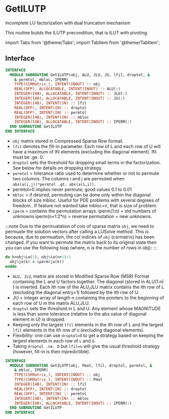 # GetILUTP

Incomplete LU factorization with dual truncation mechanism

This routine builds the ILUTP precondition, that is ILUT with pivoting.

import Tabs from '@theme/Tabs';
import TabItem from '@theme/TabItem';

## Interface

<Tabs>
<TabItem value="interface" label="📝 Interface 1" default>

```fortran
INTERFACE
  MODULE SUBROUTINE GetILUTP(obj, ALU, JLU, JU, lfil, droptol, &
    & permtol, mbloc, IPERM)
    TYPE(CSRMatrix_), INTENT(INOUT) :: obj
    REAL(DFP), ALLOCATABLE, INTENT(INOUT) :: ALU(:)
    INTEGER(I4B), ALLOCATABLE, INTENT(INOUT) :: JLU(:)
    INTEGER(I4B), ALLOCATABLE, INTENT(INOUT) :: JU(:)
    INTEGER(I4B), INTENT(IN) :: lfil
    REAL(DFP), INTENT(IN) :: droptol
    REAL(DFP), INTENT(IN) :: permtol
    INTEGER(I4B), INTENT(IN) :: mbloc
    INTEGER(I4B), ALLOCATABLE, INTENT(INOUT) :: IPERM(:)
  END SUBROUTINE GetILUTP
END INTERFACE
```

- `obj` matrix stored in Compressed Sparse Row format.
- `lfil` denotes the fill-in parameter. Each row of L and each row of U will have a maximum of lfil elements (excluding the diagonal element). lfil must be .ge. 0.
- `droptol` sets the threshold for dropping small terms in the factorization. See below for details on dropping strategy.
- `permtol` = tolerance ratio used to determine whether or not to permute two columns. The columns i and j are permuted when `abs(a(i,j))*permtol .gt. abs(a(i,i))`.
- permtol=0 implies never permute; good values 0.1 to 0.01
- `mbloc` = if desired, permuting can be done only within the diagonal blocks of size mbloc. Useful for PDE problems with several degrees of freedom.. If feature not wanted take mbloc=n, that is size of problem.
- `iperm` = contains the permutation arrays. iperm(1:n) = old numbers of unknowns iperm(n+1:2\*n) = reverse permutation = new unknowns.

:::note
Due to the permuatation of cols of sparse matrix `obj`, we need to permuate the solution vectors after calling a LUSolve method. This is because, due to permuation, the col indices of `obj` (csrmatrix) has been changed. If you want to permute the matrix back to its original state then you can use the following loop (where, n is the number of rows in obj):
:::

```fortran
do k=obj%ia(1), obj%ia(n+1)-1
  obj%ja(k) = iperm(ja(k))
enddo
```

- `ALU, JLU`, matrix are stored in Modified Sparse Row (MSR) Format containing the L and U factors together. The diagonal (stored in ALU(1:n) ) is inverted. Each ith row of the ALU,JLU matrix contains the ith row of L (excluding the diagonal entry=1) followed by the ith row of U.
- JU = integer array of length n containing the pointers to the beginning of each row of U in the matrix ALU,JLU.
- `droptol` sets the threshold in L and U. Any element whose MAGNITUDE is less than some tolerance (relative to the abs value of diagonal element in U) is dropped.
- Keeping only the largest `lfil` elements in the ith row of L and the largest `lfil` elements in the ith row of `U` (excluding diagonal elements).
- Flexibility: one can use `droptol=0` to get a strategy based on keeping the largest elements in each row of `L` and `U`.
- Taking `droptol .ne. 0` but `lfil=n` will give the usual threshold strategy (however, fill-in is then mpredictible).

</TabItem>

<TabItem value="iface2" label="Interface 2">

```fortran
INTERFACE
  MODULE SUBROUTINE GetILUTP(obj, Pmat, lfil, droptol, permtol, &
    & mbloc, IPERM)
    TYPE(CSRMatrix_), INTENT(INOUT) :: obj
    TYPE(CSRMatrix_), INTENT(INOUT) :: Pmat
    INTEGER(I4B), INTENT(IN) :: lfil
    REAL(DFP), INTENT(IN) :: droptol
    REAL(DFP), INTENT(IN) :: permtol
    INTEGER(I4B), INTENT(IN) :: mbloc
    INTEGER(I4B), ALLOCATABLE, INTENT(INOUT) :: IPERM(:)
  END SUBROUTINE GetILUTP
END INTERFACE
```

</TabItem>

<TabItem value="close" label="◉ Close">

</TabItem>
</Tabs>
